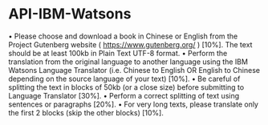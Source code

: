 # API-IBM-Watsons
• Please choose and download a book in Chinese or English from the Project Gutenberg website ( https://www.gutenberg.org/ ) [10%].
The text should be at least 100kb in Plain Text UTF-8 format.
• Perform the translation from the original language to another language using the IBM Watsons Language Translator (i.e. Chinese to English OR English to Chinese depending on the source language of your text) [10%].
• Be careful of splitting the text in blocks of 50kb (or a close size) before submitting to Language Translator [30%].
• Perform a correct splitting of text using sentences or paragraphs [20%].
• For very long texts, please translate only the first 2 blocks (skip the other blocks) [10%].
